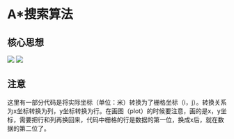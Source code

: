 # A*搜索算法
## 核心思想
![](https://github.com/wanghuohuo0716/algorithm-recurrence/blob/master/Astar/image/Result.png)
![](https://github.com/wanghuohuo0716/algorithm-recurrence/blob/master/Astar/image/MindStructure.png)

## 注意
这里有一部分代码是将实际坐标（单位：米）转换为了栅格坐标（i，j）。转换关系为x坐标转换为列，y坐标转换为行。在画图（plot）的时候要注意，画的是x，y坐标，需要把行和列再换回来，代码中栅格的行是数据的第一位，换成x后，就在数据的第二位了。

